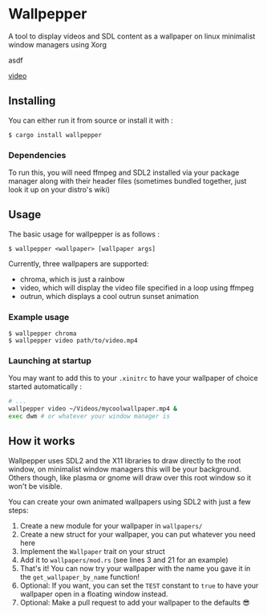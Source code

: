 # Wallpepper
A tool to display videos and SDL content as a wallpaper on linux minimalist window managers using Xorg

asdf

[video](https://user-images.githubusercontent.com/51089082/187094274-226609e6-e18f-4ec5-bdc8-1f7a3b12d5cb.mp4)

## Installing
You can either run it from source or install it with :
```
$ cargo install wallpepper
```

### Dependencies
To run this, you will need ffmpeg and SDL2 installed via your package manager along with their header files (sometimes bundled together, just look it up on your distro's wiki)

## Usage
The basic usage for wallpepper is as follows :
```
$ wallpepper <wallpaper> [wallpaper args]
```

Currently, three wallpapers are supported:
- chroma, which is just a rainbow
- video, which will display the video file specified in a loop using ffmpeg
- outrun, which displays a cool outrun sunset animation

### Example usage
```
$ wallpepper chroma
$ wallpepper video path/to/video.mp4
```

### Launching at startup
You may want to add this to your `.xinitrc` to have your wallpaper of choice started automatically :
```bash
# ...
wallpepper video ~/Videos/mycoolwallpaper.mp4 &
exec dwm # or whatever your window manager is
```

## How it works
Wallpepper uses SDL2 and the X11 libraries to draw directly to the root window, on minimalist window managers this will be your background. Others though, like plasma or gnome will draw over this root window so it won't be visible.

You can create your own animated wallpapers using SDL2 with just a few steps:
1. Create a new module for your wallpaper in `wallpapers/`
2. Create a new struct for your wallpaper, you can put whatever you need here
3. Implement the `Wallpaper` trait on your struct
4. Add it to `wallpapers/mod.rs` (see lines 3 and 21 for an example)
5. That's it! You can now try your wallpaper with the name you gave it in the `get_wallpaper_by_name` function!
6. Optional: If you want, you can set the `TEST` constant to `true` to have your wallpaper open in a floating window instead.
7. Optional: Make a pull request to add your wallpaper to the defaults 😎
